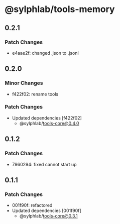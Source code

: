 # @sylphlab/tools-memory

## 0.2.1

### Patch Changes

- e4aae2f: changed .json to .jsonl

## 0.2.0

### Minor Changes

- f422f02: rename tools

### Patch Changes

- Updated dependencies [f422f02]
  - @sylphlab/tools-core@0.4.0

## 0.1.2

### Patch Changes

- 7960294: fixed cannot start up

## 0.1.1

### Patch Changes

- 001f90f: refactored
- Updated dependencies [001f90f]
  - @sylphlab/tools-core@0.3.1
